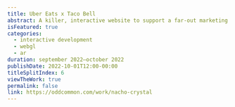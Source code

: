 ```yaml
---
title: Uber Eats x Taco Bell
abstract: A killer, interactive website to support a far-out marketing campaign with two huge brands.
isFeatured: true
categories:
  - interactive development
  - webgl
  - ar
duration: september 2022—october 2022
publishDate: 2022-10-01T12:00-00:00
titleSplitIndex: 6
viewTheWork: true
permalink: false
link: https://oddcommon.com/work/nacho-crystal
---
```

